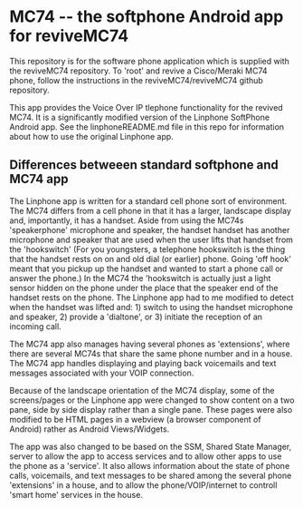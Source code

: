 

# MC74 -- the softphone Android app for reviveMC74

This repository is for the software phone application which is supplied with the reviveMC74 repository.  To 'root' and revive a Cisco/Meraki MC74 phone, follow the instructions in the reviveMC74/reviveMC74 github repository.

This app provides the Voice Over IP tlephone functionality for the revived MC74.  It is a significantly modified version of the Linphone SoftPhone Android app. See the linphoneREADME.md file in this repo for information about how to use the original Linphone app.

## Differences betweeen standard softphone and MC74 app

The Linphone app is written for a standard cell phone sort of environment.  The MC74 differs from a cell phone in that it has a larger, 
landscape display and, importantly, it has a handset.
Aside from using the MC74s 'speakerphone' microphone and speaker, the handset handset has another 
microphone and speaker that are used when the user lifts that handset from the 'hookswitch'
(For you youngsters, a telephone hookswitch is the thing that the handset rests on on and old dial (or earlier) phone.  Going 'off hook' meant that you pickup up the handset and wanted to start a phone call or answer the phone.) 
In the MC74 the 'hookswitch is actually just a light sensor hidden on the phone under the place that the speaker end of the handset rests on the phone.
The Linphone app had to me modified to detect when the handset was lifted and: 1) switch to using the handset microphone and speaker, 2) provide a 'dialtone', or 3) initiate the reception of an incoming call.

The MC74 app also manages having several phones as 'extensions', where there are several MC74s that share the same phone number and in a house.
The MC74 app handles displaying and playing back voicemails and text messages associated with your VOIP connection.  

Because of the landscape orientation of the MC74 display, some of the screens/pages or the Linphone app were changed to show content on a two pane, side by side display rather than a single pane.
These pages were also modified to be HTML pages in a webview (a browser component of Android) rather as Android Views/Widgets.

The app was also changed to be based on the SSM, Shared State Manager, server to allow the app to access services and to allow other apps to use the phone as a 'service'. 
It also allows information about the state of phone calls, voicemails, and text messages to be shared among the several phone 'extensions' in a house, and to allow the phone/VOIP/internet to controll 'smart home' services in the house.

